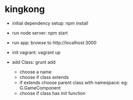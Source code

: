 # kingkong

- initial dependency setup: npm install

- run node server: npm start

- run app: browse to http://localhost:3000

- init vagrant: vagrant up

- add Class: grunt add
    - choose a name
    - choose if class extends
    - if extends choose parent class with namespace: eg: G.GameComponent
    - choose if class has init function



